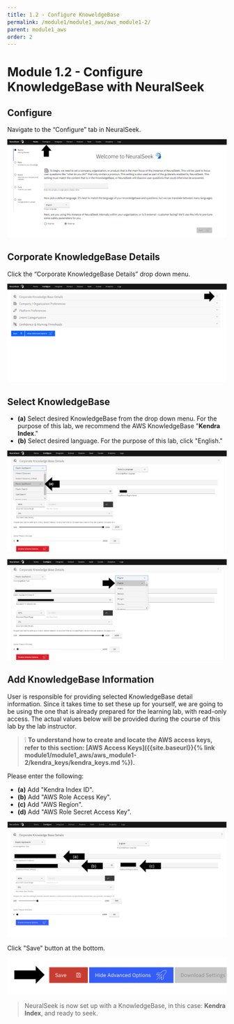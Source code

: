 ```yaml
---
title: 1.2 - Configure KnoweldgeBase
permalink: /module1/module1_aws/aws_module1-2/
parent: module1_aws
order: 2
---
```


# Module 1.2 - Configure KnowledgeBase with NeuralSeek

## Configure

Navigate to the “Configure” tab in NeuralSeek.

![image1.4.1](images/image1.4.1.png)

## Corporate KnowledgeBase Details

Click the “Corporate KnowledgeBase Details” drop down menu. 

![image1.4.2](images/image1.4.2.png)

## Select KnowledgeBase

- **(a)** Select desired KnowledgeBase from the drop down menu. For the purpose of this lab, we recommend the AWS KnowledgeBase "**Kendra Index**." 
- **(b)** Select desired language. For the purpose of this lab, click "English." 
  
![image1.4.3](images/image1.4.3_updated.png)

![image1.4.4](images/image1.4.4_updated.png)

## Add KnowledgeBase Information

User is responsible for providing selected KnowledgeBase detail information. Since it takes time to set these up for yourself, we are going to be using the one that is already prepared for the learning lab, with read-only access. The actual values below will be provided during the course of this lab by the lab instructor.

> ❕ **To understand how to create and locate the AWS access keys, refer to this section: [AWS Access Keys]({{site.baseurl}}{% link module1/module1_aws/aws_module1-2/kendra_keys/kendra_keys.md %}).**

Please enter the following:

- **(a)** Add "Kendra Index ID".
- **(b)** Add "AWS Role Access Key".
- **(c)** Add "AWS Region".
- **(d)** Add "AWS Role Secret Access Key".

![image1.4.5](images/image1.4.5.png)
 
Click "Save" button at the bottom.

![image1.4.6](images/image1.4.6.png)

> NeuralSeek is now set up with a KnowledgeBase, in this case: **Kendra Index**, and ready to seek. 